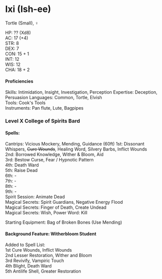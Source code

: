 # Ixi (Ish-ee)
Tortle (Small), ♀

HP: ?? (Xd8) \
AC: 17 (+4) \
STR: 8 \
DEX: 7 \
CON: 15 + 1 \
INT: 12 \
WIS: 12 \
CHA: 18 + 2

#### Proficiencies
Skills: Intimidation, Insight, Investigation, Perception
Expertise: Deception, Persuasion
Languages: Common, Tortle, Elvish \
Tools: Cook's Tools \
Instruments: Pan flute, Lute, Bagpipes

### Level X College of Spirits Bard

#### Spells: 
Cantrips: Vicious Mockery, Mending, Guidance (60ft)
1st: Dissonant Whispers, ~~Cure Wounds~~, Healing Word, Silvery Barbs, Inflict Wounds \
2nd: Borrowed Knowledge, Wither & Bloom, Aid \
3rd: Bestow Curse, Fear / Hypnotic Pattern \
4th: Death Ward \
5th: Raise Dead \
6th: - \
7th: - \
8th: - \
9th: - \
Spirit Session: Animate Dead \
Magical Secrets: Spirit Guardians, Negative Energy Flood \
Magical Secrets: Finger of Death, Create Undead \
Magical Secrets: Wish, Power Word: Kill

Starting Equipment: Bag of Broken Bones (Use Mending) 



#### Background Feature: Witherbloom Student
Added to Spell List: \
1st	Cure Wounds, Inflict Wounds \
2nd	Lesser Restoration, Wither and Bloom \
3rd	Revivify, Vampiric Touch \
4th	Blight, Death Ward \
5th	Antilife Shell, Greater Restoration
